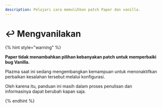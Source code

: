 ```yaml
---
description: Pelajari cara memulihkan patch Paper dan vanilla.
---
```


# ↩️ Mengvanilakan

{% hint style="warning" %}

**Paper tidak menambahkan pilihan kebanyakan patch untuk memperbaiki bug Vanilla.**

Plazma saat ini sedang mengembangkan kemampuan untuk menonaktifkan perbaikan kesalahan tersebut melalui konfigurasi.

Oleh karena itu, panduan ini masih dalam proses penulisan dan informasinya dapat berubah kapan saja.

{% endhint %}
